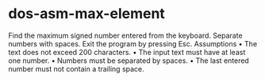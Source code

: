 # dos-asm-max-element
Find the maximum signed number entered from the keyboard. Separate numbers with spaces. Exit the program by pressing Esc.
Assumptions
• The text does not exceed 200 characters.
• The input text must have at least one number.
• Numbers must be separated by spaces.
• The last entered number must not contain a trailing space.
